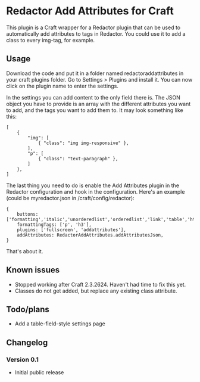 Redactor Add Attributes for Craft
===========

This plugin is a Craft wrapper for a Redactor plugin that can be used to automatically add attributes to tags in Redactor. You could use it to add a class to every img-tag, for example.


Usage
---
Download the code and put it in a folder named redactoraddattributes in your craft plugins folder. Go to Settings > Plugins 
and install it. You can now click on the plugin name to enter the settings.

In the settings you can add content to the only field there is. The JSON object you have to provide is an array 
with the different attributes you want to add, and the tags you want to add them to. It may look something like this:

    [
        { 
        	"img": [
        		{ "class": "img img-responsive" },
        	],
        	"p": [
        		{ "class": "text-paragraph" },
        	]
        },
    ]


The last thing you need to do is enable the Add Attributes plugin in the Redactor configuration and hook in the configuration. 
Here's an example (could be myredactor.json in /craft/config/redactor):

    {
	    buttons: ['formatting','italic','unorderedlist','orderedlist','link','table','html'],
        formattingTags: ['p', 'h3'],
	    plugins: ['fullscreen', 'addattributes'],
        addAttributes: RedactorAddAttributes.addAttributesJson,
    }


That's about it.


Known issues
---
- Stopped working after Craft 2.3.2624. Haven't had time to fix this yet.
- Classes do not get added, but replace any existing class attribute. 


Todo/plans
---
- Add a table-field-style settings page



Changelog
---
### Version 0.1
 - Initial public release
